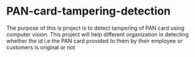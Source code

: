 # PAN-card-tampering-detection
The purpose of this is project is to detect tampering of PAN card using computer vision. This project will help different organization in detecting whether the id i.e the PAN card provided to them by their employee or customers is original or not


